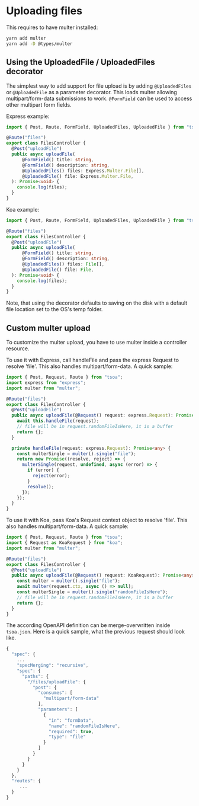 # Uploading files

This requires to have multer installed:

```bash
yarn add multer
yarn add -D @types/multer
```

## Using the UploadedFile / UploadedFiles decorator

The simplest way to add support for file upload is by adding `@UploadedFiles` or `@UploadedFile` as a parameter decorator. This loads multer allowing multipart/form-data submissions to work. `@FormField` can be used to access other multipart form fields.

Express example:

```ts
import { Post, Route, FormField, UploadedFiles, UploadedFile } from "tsoa";

@Route("files")
export class FilesController {
  @Post("uploadFile")
  public async uploadFile(
      @FormField() title: string,
      @FormField() description: string,
      @UploadedFiles() files: Express.Multer.File[],
      @UploadedFile() file: Express.Multer.File,
  ): Promise<void> {
    console.log(files);
  }
}
```

Koa example:


```ts
import { Post, Route, FormField, UploadedFiles, UploadedFile } from "tsoa";

@Route("files")
export class FilesController {
  @Post("uploadFile")
  public async uploadFile(
      @FormField() title: string,
      @FormField() description: string,
      @UploadedFiles() files: File[],
      @UploadedFile() file: File,
  ): Promise<void> {
    console.log(files);
  }
}
```

Note, that using the decorator defaults to saving on the disk with a default file location set to the OS's temp folder.

## Custom multer upload

To customize the multer upload, you have to use multer inside a controller resource.

To use it with Express, call handleFile and pass the express Request to resolve 'file'. This also handles multipart/form-data. A quick sample:

```ts
import { Post, Request, Route } from "tsoa";
import express from "express";
import multer from "multer";

@Route("files")
export class FilesController {
  @Post("uploadFile")
  public async uploadFile(@Request() request: express.Request): Promise<any> {
    await this.handleFile(request);
    // file will be in request.randomFileIsHere, it is a buffer
    return {};
  }

  private handleFile(request: express.Request): Promise<any> {
    const multerSingle = multer().single("file");
    return new Promise((resolve, reject) => {
      multerSingle(request, undefined, async (error) => {
        if (error) {
          reject(error);
        }
        resolve();
      });
    });
  }
}
```

To use it with Koa, pass Koa's Request context object to resolve 'file'. This also handles multipart/form-data. A quick sample:

```ts
import { Post, Request, Route } from "tsoa";
import { Request as KoaRequest } from "koa";
import multer from "multer";

@Route("files")
export class FilesController {
  @Post("uploadFile")
  public async uploadFile(@Request() request: KoaRequest): Promise<any> {
    const multer = multer().single("file");
    await multer(request.ctx, async () => null);
    const multerSingle = multer().single("randomFileIsHere");
    // file will be in request.randomFileIsHere, it is a buffer
    return {};
  }
}
```

The according OpenAPI definition can be merge-overwritten inside `tsoa.json`. Here is a quick sample, what the previous request should look like.

```js
{
  "spec": {
    ...
    "specMerging": "recursive",
    "spec": {
      "paths": {
        "/files/uploadFile": {
          "post": {
            "consumes": [
              "multipart/form-data"
            ],
            "parameters": [
              {
                "in": "formData",
                "name": "randomFileIsHere",
                "required": true,
                "type": "file"
              }
            ]
          }
        }
      }
    }
  },
  "routes": {
     ...
  }
}
```
